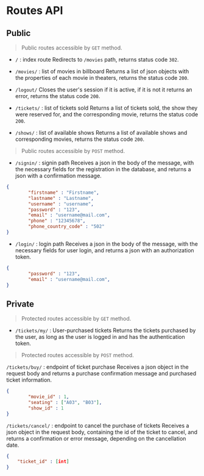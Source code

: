  # Routes API
 
 ## Public
> Public routes accessible by `GET` method.

- `/` : index route
Redirects to `/movies` path, returns status code `302`.

- `/movies/` : list of movies in billboard
Returns a list of json objects with the properties of each movie in theaters, returns the status code `200`.

- `/logout/` 
Closes the user's session if it is active, if it is not it returns an error, returns the status code `200`.

- `/tickets/` : list of tickets sold
Returns a list of tickets sold, the show they were reserved for, and the corresponding movie, returns the status code `200`.

- `/shows/` : list of available shows
Returns a list of available shows and corresponding movies, returns the status code `200`.

> Public routes accessible by `POST` method.

- `/signin/` : signin path
Receives a json in the body of the message, with the necessary fields for the registration in the database, and returns a json with a confirmation message.

```json
{
        "firstname" : "Firstname", 
        "lastname" : "Lastname", 
        "username" : "username", 
        "password" : "123", 
        "email" : "username@mail.com",
        "phone" : "12345678", 
        "phone_country_code" : "502"
}
```

- `/login/` : login path
Receives a json in the body of the message, with the necessary fields for user login, and returns a json with an authorization token.

```json
{
        "password" : "123", 
        "email" : "username@mail.com",
}
```

## Private

> Protected routes accessible by `GET` method.

- `/tickets/my/` : User-purchased tickets
Returns the tickets purchased by the user, as long as the user is logged in and has the authentication token.

> Protected routes accessible by `POST` method.

`/tickets/buy/` : endpoint of ticket purchase
Receives a json object in the request body and returns a purchase confirmation message and purchased ticket information.

```json
{
        "movie_id" : 1, 
        "seating" : ["A03", "B03"], 
        "show_id" : 1
}
```
`/tickets/cancel/` : endpoint to cancel the purchase of tickets
Receives a json object in the request body, containing the id of the ticket to cancel, and returns a confirmation or error message, depending on the cancellation date.

```json
{
    "ticket_id" : [int]
}
```